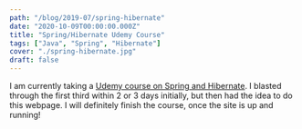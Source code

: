 ```yaml
---
path: "/blog/2019-07/spring-hibernate"
date: "2020-10-09T00:00:00.000Z"
title: "Spring/Hibernate Udemy Course"
tags: ["Java", "Spring", "Hibernate"]
cover: "./spring-hibernate.jpg"
draft: false
---
```


I am currently taking a [Udemy course on Spring and Hibernate](https://www.udemy.com/course/spring-hibernate-tutorial/).
I blasted through the first third within 2 or 3 days initially, but then had the idea to do this webpage. I will definitely finish the course, once the site is up and running!